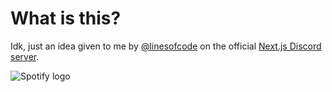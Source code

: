 # What is this?

Idk, just an idea given to me by [@linesofcode](https://github.com/TimMikeladze/) on the official [Next.js Discord server](https://discord.gg/kY3ZuQFH).

![Spotify logo](https://spotify.milovangudelj.com/api/getAlbum)
